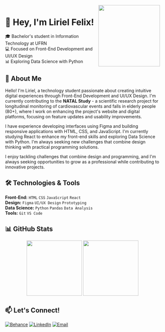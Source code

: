 <img align="right" height="200" src="https://ibb.co/CKDk6MG1">

# 👋 Hey, I'm Liriel Felix!

🎓 Bachelor's student in Information Technology at UFRN  
💻 Focused on Front-End Development and UI/UX Design  
📊 Exploring Data Science with Python  

## 🧠 About Me

Hello! I'm Liriel, a technology student passionate about creating intuitive digital experiences through Front-End Development and UI/UX Design. I'm currently contributing to the **NATAL Study** - a scientific research project for longitudinal monitoring of cardiovascular events and falls in elderly people (80+), where I work on enhancing the project's website and digital platforms, focusing on feature updates and usability improvements.

I have experience developing interfaces using Figma and building responsive applications with HTML, CSS, and JavaScript. I'm currently studying React to enhance my front-end skills and exploring Data Science with Python. I'm always seeking new challenges that combine design thinking with practical programming solutions.

I enjoy tackling challenges that combine design and programming, and I'm always seeking opportunities to grow as a professional while contributing to innovative projects.

## 🛠️ Technologies & Tools

**Front-End:** `HTML` `CSS` `JavaScript` `React`  
**Design:** `Figma` `UI/UX Design` `Prototyping`  
**Data Science:** `Python` `Pandas` `Data Analysis`  
**Tools:** `Git` `VS Code` 

## 📊 GitHub Stats

<div align="center">
  <img height="180em" src="https://github-readme-stats.vercel.app/api?username=SEU-USUARIO&show_icons=true&theme=radical&include_all_commits=true&count_private=true"/>
  <img height="180em" src="https://github-readme-stats.vercel.app/api/top-langs/?username=SEU-USUARIO&layout=compact&langs_count=8&theme=radical"/>
</div>

## 📫 Let's Connect!

[![Behance](https://img.shields.io/badge/Behance-Portfolio-1769FF?style=for-the-badge&logo=behance&logoColor=white)](https://www.behance.net/liriel-felix#)
[![LinkedIn](https://img.shields.io/badge/LinkedIn-Profile-0A66C2?style=for-the-badge&logo=linkedin)](https://www.linkedin.com/in/liriel-felix/)
[![Email](https://img.shields.io/badge/Email-Contact-D14836?style=for-the-badge&logo=gmail&logoColor=white)](mailto:liriel.felix.11c@ufrn.edu.br)
